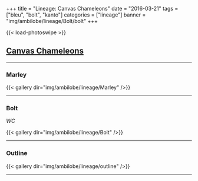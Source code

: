 +++
title = "Lineage: Canvas Chameleons"
date = "2016-03-21"
tags = ["bleu", "bolt", "kanto"]
categories = ["lineage"]
banner = "img/ambilobe/lineage/Bolt/bolt"
+++

{{< load-photoswipe >}}

## [Canvas Chameleons](https://www.canvaschameleons.com)
---

### Marley

{{< gallery dir="img/ambilobe/lineage/Marley" />}}

---

### Bolt
*WC*  

{{< gallery dir="img/ambilobe/lineage/Bolt" />}}

---

### Outline

{{< gallery dir="img/ambilobe/lineage/outline" />}}

---